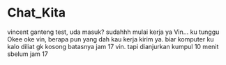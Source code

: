 # Chat_Kita
vincent ganteng
test, uda masuk?
sudahhh
mulai kerja ya Vin... ku tunggu
Okee oke
vin, berapa pun yang dah kau kerja kirim ya. biar komputer ku kalo diliat gk kosong
batasnya jam 17 vin. tapi dianjurkan kumpul 10 menit sbelum jam 17
